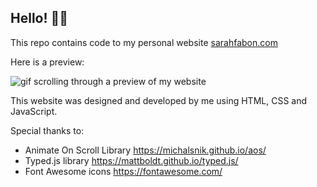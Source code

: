 ## Hello! 👋🏼

This repo contains code to my personal website [sarahfabon.com](https://sarahfabon.com)

Here is a preview:

![gif scrolling through a preview of my website](https://github.com/sarahbfaws/Fabon-Personal/blob/main/sarahfabonsite.gif)

This website was designed and developed by me using HTML, CSS and JavaScript.

Special thanks to:

- Animate On Scroll Library https://michalsnik.github.io/aos/
- Typed.js library https://mattboldt.github.io/typed.js/
- Font Awesome icons https://fontawesome.com/
